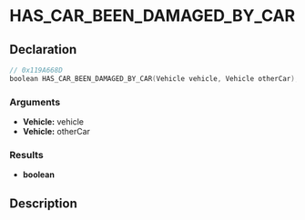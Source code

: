 # HAS_CAR_BEEN_DAMAGED_BY_CAR

## Declaration
```cpp
// 0x119A668D
boolean HAS_CAR_BEEN_DAMAGED_BY_CAR(Vehicle vehicle, Vehicle otherCar);
```

### Arguments
- **Vehicle:** vehicle
- **Vehicle:** otherCar

### Results
- **boolean**

## Description
